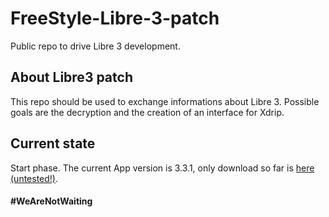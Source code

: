 # FreeStyle-Libre-3-patch
Public repo to drive Libre 3 development.

## About Libre3 patch
This repo should be used to exchange informations about Libre 3. Possible goals are the decryption and the creation of an interface for Xdrip.

## Current state
Start phase. The current App version is 3.3.1, only download so far is [here (untested!)](https://apkgk.com/com.freestylelibre3.app.nl/download).


#### #WeAreNotWaiting
